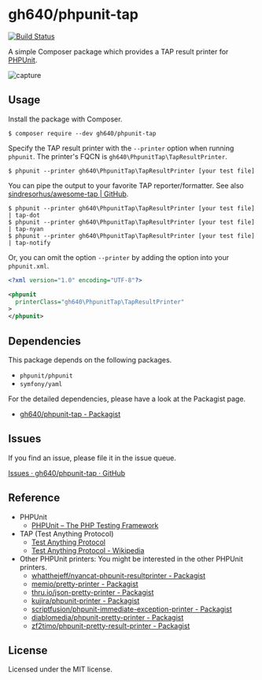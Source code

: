 # gh640/phpunit-tap

[![Build Status](https://travis-ci.org/gh640/phpunit-tap.svg?branch=master)](https://travis-ci.org/gh640/phpunit-tap)

A simple Composer package which provides a TAP result printer for [PHPUnit](https://github.com/sebastianbergmann/phpunit).

![capture](https://raw.githubusercontent.com/gh640/phpunit-tap/master/assets/capture.gif)

## Usage

Install the package with Composer.

    $ composer require --dev gh640/phpunit-tap

Specify the TAP result printer with the `--printer` option when running `phpunit`. The printer's FQCN is `gh640\PhpunitTap\TapResultPrinter`.

    $ phpunit --printer gh640\PhpunitTap\TapResultPrinter [your test file]

You can pipe the output to your favorite TAP reporter/formatter. See also <a href="https://github.com/sindresorhus/awesome-tap">sindresorhus/awesome-tap | GitHub</a>.

    $ phpunit --printer gh640\PhpunitTap\TapResultPrinter [your test file] | tap-dot
    $ phpunit --printer gh640\PhpunitTap\TapResultPrinter [your test file] | tap-nyan
    $ phpunit --printer gh640\PhpunitTap\TapResultPrinter [your test file] | tap-notify

Or, you can omit the option `--printer` by adding the option into your `phpunit.xml`.

```xml
<?xml version="1.0" encoding="UTF-8"?>

<phpunit
  printerClass="gh640\PhpunitTap\TapResultPrinter"
>
</phpunit>
```


## Dependencies

This package depends on the following packages.

- `phpunit/phpunit`
- `symfony/yaml`

For the detailed dependencies, please have a look at the Packagist page.

- <a href="https://packagist.org/packages/gh640/phpunit-tap">gh640/phpunit-tap - Packagist</a>


## Issues

If you find an issue, please file it in the issue queue.

<a href="/gh640/phpunit-tap/issues">Issues · gh640/phpunit-tap · GitHub</a>


## Reference

- PHPUnit
    - <a href="https://phpunit.de/">PHPUnit – The PHP Testing Framework</a>
- TAP (Test Anything Protocol)
    - <a href="https://testanything.org/">Test Anything Protocol</a>
    - <a href="https://en.wikipedia.org/wiki/Test_Anything_Protocol">Test Anything Protocol - Wikipedia</a>
- Other PHPUnit printers: You might be interested in the other PHPUnit printers.
    - <a href="https://packagist.org/packages/whatthejeff/nyancat-phpunit-resultprinter">whatthejeff/nyancat-phpunit-resultprinter - Packagist</a>
    - <a href="https://packagist.org/packages/memio/pretty-printer">memio/pretty-printer - Packagist</a>
    - <a href="https://packagist.org/packages/thru.io/json-pretty-printer">thru.io/json-pretty-printer - Packagist</a>
    - <a href="https://packagist.org/packages/kujira/phpunit-printer">kujira/phpunit-printer - Packagist</a>
    - <a href="https://packagist.org/packages/scriptfusion/phpunit-immediate-exception-printer">scriptfusion/phpunit-immediate-exception-printer - Packagist</a>
    - <a href="https://packagist.org/packages/diablomedia/phpunit-pretty-printer">diablomedia/phpunit-pretty-printer - Packagist</a>
    - <a href="https://packagist.org/packages/zf2timo/phpunit-pretty-result-printer">zf2timo/phpunit-pretty-result-printer - Packagist</a>


## License

Licensed under the MIT license.
